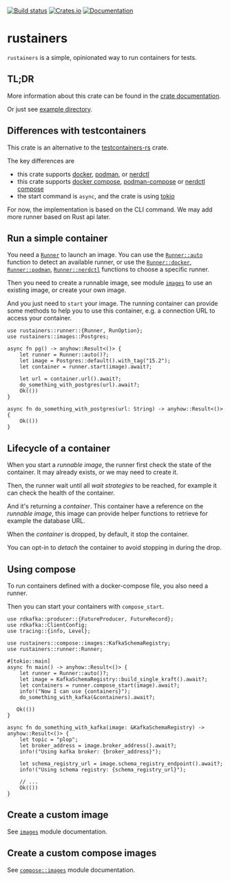 [![Build status](https://github.com/wefoxplatform/rustainers/actions/workflows/ci.yml/badge.svg?branch=main)](https://github.com/wefoxplatform/rustainers/actions/workflows/ci.yml)
[![Crates.io](https://img.shields.io/crates/v/rustainers)](https://crates.io/crates/rustainers)
[![Documentation](https://docs.rs/rustainers/badge.svg)](https://docs.rs/rustainers)

# rustainers

`rustainers` is a simple, opinionated way to run containers for tests.

## TL;DR

More information about this crate can be found in the [crate documentation][docs].

Or just see [example directory][examples].

## Differences with testcontainers

This crate is an alternative to the [testcontainers-rs] crate.

The key differences are

- this crate supports [docker], [podman], or [nerdctl]
- this crate supports [docker compose], [podman-compose] or [nerdctl compose]
- the start command is `async`, and the crate is using [tokio]

For now, the implementation is based on the CLI command. 
We may add more runner based on Rust api later.

## Run a simple container

You need a [`Runner`](crate::runner::Runner) to launch an image.
You can use the [`Runner::auto`](crate::runner::Runner::auto) function to detect an available runner,
or use the [`Runner::docker`](crate::runner::Runner::docker), [`Runner::podman`](crate::runner::Runner::podman),
[`Runner::nerdctl`](crate::runner::Runner::nerdctl) functions to choose a specific runner.

Then you need to create a runnable image, see module [`images`](crate::images) to use an existing image,
or create your own image.

And you just need to `start` your image. The running container can provide some methods
to help you to use this container, e.g. a connection URL to access your container.

```rust, no_run
use rustainers::runner::{Runner, RunOption};
use rustainers::images::Postgres;

async fn pg() -> anyhow::Result<()> {
    let runner = Runner::auto()?;
    let image = Postgres::default().with_tag("15.2");
    let container = runner.start(image).await?;

    let url = container.url().await?;
    do_something_with_postgres(url).await?;
    Ok(())
}

async fn do_something_with_postgres(url: String) -> anyhow::Result<()> { 
    Ok(())
}
```

## Lifecycle of a container

When you start a _runnable image_, the runner first check the state of the container.
It may already exists, or we may need to create it.

Then, the runner wait until all _wait strategies_ to be reached,
for example it can check the health of the container.

And it's returning a _container_.
This container have a reference on the _runnable image_,
this image can provide helper functions to retrieve for example the database URL.

When the _container_ is dropped, by default, it stop the container.

You can opt-in to _detach_ the container to avoid stopping in during the drop.

## Using compose

To run containers defined with a docker-compose file, you also need a runner.

Then you can start your containers with `compose_start`.

```rust, no_run
use rdkafka::producer::{FutureProducer, FutureRecord};
use rdkafka::ClientConfig;
use tracing::{info, Level};

use rustainers::compose::images::KafkaSchemaRegistry;
use rustainers::runner::Runner;

#[tokio::main]
async fn main() -> anyhow::Result<()> {
    let runner = Runner::auto()?;
    let image = KafkaSchemaRegistry::build_single_kraft().await?;
    let containers = runner.compose_start(image).await?;
    info!("Now I can use {containers}");
    do_something_with_kafka(&containers).await?;

   Ok(())
}

async fn do_something_with_kafka(image: &KafkaSchemaRegistry) -> anyhow::Result<()> {
    let topic = "plop";
    let broker_address = image.broker_address().await?;
    info!("Using kafka broker: {broker_address}");

    let schema_registry_url = image.schema_registry_endpoint().await?;
    info!("Using schema registry: {schema_registry_url}");

    // ...
    Ok(())
}
```

## Create a custom image

See [`images`](crate::images) module documentation.


## Create a custom compose images

See [`compose::images`](crate::compose::images) module documentation.

[docker]: https://docs.docker.com/engine/reference/commandline/cli/
[docker compose]: https://docs.docker.com/compose/reference/
[podman]: https://docs.podman.io/en/latest/Commands.html
[podman-compose]: https://github.com/containers/podman-compose
[nerdctl]: https://github.com/containerd/nerdctl
[nerdctl compose]: https://github.com/containerd/nerdctl/blob/main/docs/compose.md
[tokio]: https://tokio.rs/
[testcontainers-rs]: https://github.com/testcontainers/testcontainers-rs
[docs]: https://docs.rs/rustainers
[examples]: https://github.com/wefoxplatform/rustainers/tree/main/rustainers/examples
